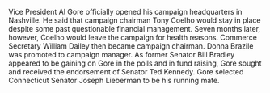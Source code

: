 Vice President Al Gore officially opened his campaign headquarters in Nashville.
He said that campaign chairman Tony Coelho would stay in place despite some past questionable financial management.
Seven months later, however, Coelho would leave the campaign for health reasons.
Commerce Secretary William Dailey then became campaign chairman.
Donna Brazile was promoted to campaign manager.
As former Senator Bill Bradley appeared to be gaining on Gore in the polls and in fund raising, Gore sought and received the endorsement of Senator Ted Kennedy.
Gore selected Connecticut Senator Joseph Lieberman to be his running mate.
